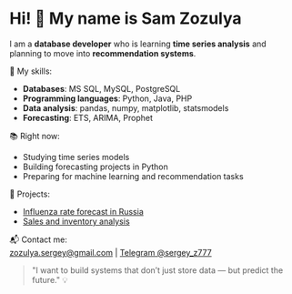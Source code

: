 # Hi! 👋 My name is Sam Zozulya

I am a **database developer** who is learning **time series analysis** and planning to move into **recommendation systems**.

🔧 My skills:
- **Databases**: MS SQL, MySQL, PostgreSQL
- **Programming languages**: Python, Java, PHP
- **Data analysis**: pandas, numpy, matplotlib, statsmodels
- **Forecasting**: ETS, ARIMA, Prophet

📚 Right now:
- Studying time series models
- Building forecasting projects in Python
- Preparing for machine learning and recommendation tasks

📂 Projects:
- [Influenza rate forecast in Russia](https://github.com/zozulyasam-777/flu-forecast-russia)
- [Sales and inventory analysis](https://github.com/zozulyasam-777/sales-prediction-retail)

📬 Contact me:  
zozulya.sergey@gmail.com | [Telegram @sergey_z777](https://t.me/sergey_zozulya_42)

> "I want to build systems that don’t just store data — but predict the future." 💡
